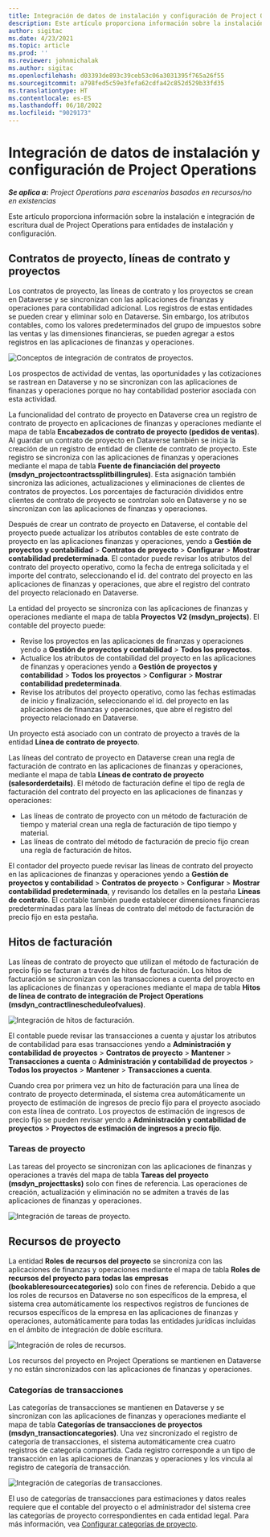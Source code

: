 ```yaml
---
title: Integración de datos de instalación y configuración de Project Operations
description: Este artículo proporciona información sobre la instalación y configuración de mapas de escritura dual de Project Operations.
author: sigitac
ms.date: 4/23/2021
ms.topic: article
ms.prod: ''
ms.reviewer: johnmichalak
ms.author: sigitac
ms.openlocfilehash: d03393de893c39ceb53c06a3031395f765a26f55
ms.sourcegitcommit: a798fed5c59e3fefa62cdfa42c852d529b33fd35
ms.translationtype: HT
ms.contentlocale: es-ES
ms.lasthandoff: 06/18/2022
ms.locfileid: "9029173"
---
```

# <a name="project-operations-setup-and-configuration-data-integration"></a>Integración de datos de instalación y configuración de Project Operations

_**Se aplica a:** Project Operations para escenarios basados en recursos/no en existencias_

Este artículo proporciona información sobre la instalación e integración de escritura dual de Project Operations para entidades de instalación y configuración.

## <a name="project-contracts-contract-lines-and-projects"></a>Contratos de proyecto, líneas de contrato y proyectos

Los contratos de proyecto, las líneas de contrato y los proyectos se crean en Dataverse y se sincronizan con las aplicaciones de finanzas y operaciones para contabilidad adicional. Los registros de estas entidades se pueden crear y eliminar solo en Dataverse. Sin embargo, los atributos contables, como los valores predeterminados del grupo de impuestos sobre las ventas y las dimensiones financieras, se pueden agregar a estos registros en las aplicaciones de finanzas y operaciones.

  ![Conceptos de integración de contratos de proyectos.](./media/1ProjectContract.jpg)

Los prospectos de actividad de ventas, las oportunidades y las cotizaciones se rastrean en Dataverse y no se sincronizan con las aplicaciones de finanzas y operaciones porque no hay contabilidad posterior asociada con esta actividad.

La funcionalidad del contrato de proyecto en Dataverse crea un registro de contrato de proyecto en aplicaciones de finanzas y operaciones mediante el mapa de tabla **Encabezados de contrato de proyecto (pedidos de ventas)**. Al guardar un contrato de proyecto en Dataverse también se inicia la creación de un registro de entidad de cliente de contrato de proyecto. Este registro se sincroniza con las aplicaciones de finanzas y operaciones mediante el mapa de tabla **Fuente de financiación del proyecto (msdyn\_projectcontractssplitbillingrules)**. Esta asignación también sincroniza las adiciones, actualizaciones y eliminaciones de clientes de contratos de proyectos. Los porcentajes de facturación divididos entre clientes de contrato de proyecto se controlan solo en Dataverse y no se sincronizan con las aplicaciones de finanzas y operaciones.

Después de crear un contrato de proyecto en Dataverse, el contable del proyecto puede actualizar los atributos contables de este contrato de proyecto en las aplicaciones finanzas y operaciones, yendo a **Gestión de proyectos y contabilidad** > **Contratos de proyecto** > **Configurar** > **Mostrar contabilidad predeterminada**. El contador puede revisar los atributos del contrato del proyecto operativo, como la fecha de entrega solicitada y el importe del contrato, seleccionando el id. del contrato del proyecto en las aplicaciones de finanzas y operaciones, que abre el registro del contrato del proyecto relacionado en Dataverse.

La entidad del proyecto se sincroniza con las aplicaciones de finanzas y operaciones mediante el mapa de tabla **Proyectos V2 (msdyn\_projects)**. El contable del proyecto puede:

  - Revise los proyectos en las aplicaciones de finanzas y operaciones yendo a **Gestión de proyectos y contabilidad** > **Todos los proyectos**. 
  - Actualice los atributos de contabilidad del proyecto en las aplicaciones de finanzas y operaciones yendo a **Gestión de proyectos y contabilidad** > **Todos los proyectos** > **Configurar** > **Mostrar contabilidad predeterminada**.  
  - Revise los atributos del proyecto operativo, como las fechas estimadas de inicio y finalización, seleccionando el id. del proyecto en las aplicaciones de finanzas y operaciones, que abre el registro del proyecto relacionado en Dataverse.

Un proyecto está asociado con un contrato de proyecto a través de la entidad **Línea de contrato de proyecto**.

Las líneas del contrato de proyecto en Dataverse crean una regla de facturación de contrato en las aplicaciones de finanzas y operaciones, mediante el mapa de tabla **Líneas de contrato de proyecto (salesorderdetails)**. El método de facturación define el tipo de regla de facturación del contrato del proyecto en las aplicaciones de finanzas y operaciones:

  - Las líneas de contrato de proyecto con un método de facturación de tiempo y material crean una regla de facturación de tipo tiempo y material.
  - Las líneas de contrato del método de facturación de precio fijo crean una regla de facturación de hitos.

El contador del proyecto puede revisar las líneas de contrato del proyecto en las aplicaciones de finanzas y operaciones yendo a **Gestión de proyectos y contabilidad** > **Contratos de proyecto** > **Configurar** > **Mostrar contabilidad predeterminada**, y revisando los detalles en la pestaña **Líneas de contrato**. El contable también puede establecer dimensiones financieras predeterminadas para las líneas de contrato del método de facturación de precio fijo en esta pestaña.

## <a name="billing-milestones"></a>Hitos de facturación

Las líneas de contrato de proyecto que utilizan el método de facturación de precio fijo se facturan a través de hitos de facturación. Los hitos de facturación se sincronizan con las transacciones a cuenta del proyecto en las aplicaciones de finanzas y operaciones mediante el mapa de tabla **Hitos de línea de contrato de integración de Project Operations (msdyn\_contractlinescheduleofvalues)**.

  ![Integración de hitos de facturación.](./media/2Milestones.jpg)

El contable puede revisar las transacciones a cuenta y ajustar los atributos de contabilidad para esas transacciones yendo a **Administración y contabilidad de proyectos** > **Contratos de proyecto** > **Mantener** > **Transacciones a cuenta** o **Administración y contabilidad de proyectos** > **Todos los proyectos** > **Mantener** > **Transacciones a cuenta**.

Cuando crea por primera vez un hito de facturación para una línea de contrato de proyecto determinada, el sistema crea automáticamente un proyecto de estimación de ingresos de precio fijo para el proyecto asociado con esta línea de contrato. Los proyectos de estimación de ingresos de precio fijo se pueden revisar yendo a **Administración y contabilidad de proyectos** > **Proyectos de estimación de ingresos a precio fijo**.

### <a name="project-tasks"></a>Tareas de proyecto

Las tareas del proyecto se sincronizan con las aplicaciones de finanzas y operaciones a través del mapa de tabla **Tareas del proyecto (msdyn\_projecttasks)** solo con fines de referencia. Las operaciones de creación, actualización y eliminación no se admiten a través de las aplicaciones de finanzas y operaciones.

  ![Integración de tareas de proyecto.](./media/3Tasks.jpg)

## <a name="project-resources"></a>Recursos de proyecto

La entidad **Roles de recursos del proyecto** se sincroniza con las aplicaciones de finanzas y operaciones mediante el mapa de tabla **Roles de recursos del proyecto para todas las empresas (bookableresourcecategories)** solo con fines de referencia. Debido a que los roles de recursos en Dataverse no son específicos de la empresa, el sistema crea automáticamente los respectivos registros de funciones de recursos específicos de la empresa en las aplicaciones de finanzas y operaciones, automáticamente para todas las entidades jurídicas incluidas en el ámbito de integración de doble escritura.

![Integración de roles de recursos.](./media/5Resources.jpg)

Los recursos del proyecto en Project Operations se mantienen en Dataverse y no están sincronizados con las aplicaciones de finanzas y operaciones.

### <a name="transaction-categories"></a>Categorías de transacciones

Las categorías de transacciones se mantienen en Dataverse y se sincronizan con las aplicaciones de finanzas y operaciones mediante el mapa de tabla **Categorías de transacciones de proyectos (msdyn\_transactioncategories)**. Una vez sincronizado el registro de categoría de transacciones, el sistema automáticamente crea cuatro registros de categoría compartida. Cada registro corresponde a un tipo de transacción en las aplicaciones de finanzas y operaciones y los vincula al registro de categoría de transacción.

![Integración de categorías de transacciones.](./media/4TransactionCategories.jpg)

El uso de categorías de transacciones para estimaciones y datos reales requiere que el contable del proyecto o el administrador del sistema cree las categorías de proyecto correspondientes en cada entidad legal. Para más información, vea [Configurar categorías de proyecto](../project-accounting/configure-project-categories.md).
